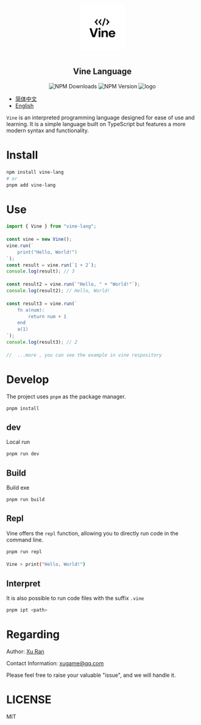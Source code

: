 <p align="center">
<img alt="logo" src="./resources/Vine.png" width="120" style="margin-bottom: 10px;">
</p>

<h2 align="center">Vine Language</h2>

<p align="center">
<img alt="NPM Downloads" src="https://img.shields.io/npm/dm/vine-lang">
<img alt="NPM Version" src="https://img.shields.io/npm/v/vine-lang">
<img alt="logo" src="https://img.shields.io/badge/license-MIT-blue.svg">
</p>

- [简体中文](./README_CN.md)
- [English](./README.md)

`Vine` is an interpreted programming language designed for ease of use and learning. It is a simple language built on TypeScript but features a more modern syntax and functionality.

# Install

```bash
npm install vine-lang
# or
pnpm add vine-lang
```

# Use

```ts
import { Vine } from "vine-lang";

const vine = new Vine();
vine.run(`
    print("Hello, World!")
`);
const result = vine.run(`1 + 2`);
console.log(result); // 3

const result2 = vine.run(`"Hello, " + "World!"`);
console.log(result2); // Hello, World!

const result3 = vine.run(`
    fn a(num):
        return num + 1
    end
    a(1)
`);
console.log(result3); // 2

//  ...more , you can see the example in vine respository
```

# Develop

The project uses `pnpm` as the package manager.

```bash
pnpm install
```

## dev

Local run

```bash
pnpm run dev
```

## Build

Build exe

```bash
pnpm run build
```

## Repl

Vine offers the `repl` function, allowing you to directly run code in the command line.

```bash
pnpm run repl

Vine > print("Hello, World!")
```

## Interpret

It is also possible to run code files with the suffix `.vine`

```bash
pnpm ipt <path>
```

# Regarding

Author: [Xu Ran](https://github.com/xiaoxustudio)

Contact Information: [xugame@qq.com](mailto:xugame@qq.com)

Please feel free to raise your valuable "issue", and we will handle it.

# LICENSE

MIT
